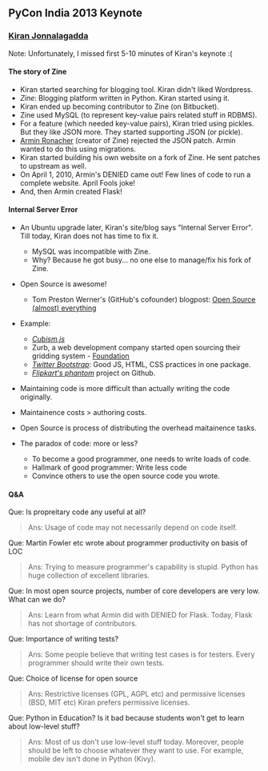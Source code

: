 ## PyCon India 2013 Keynote
### [Kiran Jonnalagadda](https://twitter.com/jackerhack)

Note: Unfortunately, I missed first 5-10 minutes of Kiran's keynote :(

#### The story of Zine
* Kiran started searching for blogging tool. Kiran didn't liked Wordpress.
* *Zine*: Blogging platform written in Python. Kiran started using it.
* Kiran ended up becoming contributor to Zine (on Bitbucket).
* Zine used MySQL (to represent key-value pairs related stuff in RDBMS).
* For a feature (which needed key-value pairs), Kiran tried using pickles. But they like JSON more. They started supporting JSON (or pickle).
* [Armin Ronacher](http://twitter.com/mitsuhiko) (creator of Zine) rejected the JSON patch. Armin wanted to do this using migrations.
* Kiran started building his own website on a fork of Zine. He sent patches to upstream as well.
* On April 1, 2010, Armin's DENIED came out! Few lines of code to run a complete website. April Fools joke!
* And, then Armin created Flask!

#### Internal Server Error
* An Ubuntu upgrade later, Kiran's site/blog says "Internal Server Error". Till today, Kiran does not has time to fix it.
	* MySQL was incompatible with Zine.
	* Why? Because he got busy... no one else to manage/fix his fork of Zine.
* Open Source is awesome!
	* Tom Preston Werner's (GitHub's cofounder) blogpost: [Open Source (almost) everything](http://tom.preston-werner.com/2011/11/22/open-source-everything.html)

* Example:
	* [*Cubism.js*](http://square.github.io/cubism/)
	* Zurb, a web development company started open sourcing their gridding system - [Foundation](http://foundation.zurb.com/)
	* [*Twitter Bootstrap*](www.getbootstrap.com): Good JS, HTML, CSS practices in one package.
	* [*Flipkart's phantom*](https://github.com/Flipkart/phantom) project on Github. 
* Maintaining code is more difficult than actually writing the code originally.
* Maintainence costs > authoring costs.
* Open Source is process of distributing the overhead maitainence tasks.
* The paradox of code: more or less?
	* To become a good programmer, one needs to write loads of code.
	* Hallmark of good programmer: Write less code
	* Convince others to use the open source code you wrote.

#### Q&A
Que: Is propreitary code any useful at all?
> Ans: Usage of code may not necessarily depend on code itself.

Que: Martin Fowler etc wrote about programmer productivity on basis of LOC
> Ans: Trying to measure programmer's capability is stupid. Python has huge collection of excellent libraries. 

Que: In most open source projects, number of core developers are very low. What can we do?
> Ans: Learn from what Armin did with DENIED for Flask. Today, Flask has not shortage of contributors.

Que: Importance of writing tests?
> Ans: Some people believe that writing test cases is for testers. Every programmer should write their own tests.

Que: Choice of license for open source
> Ans: Restrictive licenses (GPL, AGPL etc) and permissive licenses (BSD, MIT etc)
Kiran prefers permissive licenses.

Que: Python in Education? Is it bad because students won't get to learn about low-level stuff?
> Ans: Most of us don't use low-level stuff today. Moreover, people should be left to choose whatever they want to use. For example, mobile dev isn't done in Python (Kivy).